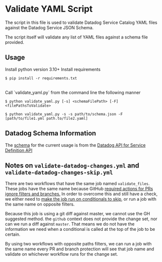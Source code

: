 # Validate YAML Script
The script in this file is used to validate Datadog Service Catalog YAML files against the Datadog Service JSON Schema. 

The script itself will validate any list of YAML files against a schema file provided.

## Usage
Install python version 3.10+
Install requirements
```shell
$ pip install -r requirements.txt
```
<br>
Call `validate_yaml.py` from the command line the following manner

```shell
$ python validate_yaml.py [-s] <schemaFilePath> [-F] <filePathsToValidate>
```

```
$ python validate_yaml.py -s -s path/to/schema.json -F [path/to/file1.yml path.to/file2.yaml]
```

## Datadog Schema Information
The [schema](https://github.com/DataDog/schema/blob/main/service-catalog/v2/schema.json) for the current usage is from the [Datadog API for Service Definition API](https://docs.datadoghq.com/api/latest/service-definition/)

## Notes on `validate-datadog-changes.yml` and `validate-datadog-changes-skip.yml`
There are two workflows that have the same job named `validate_files`. These jobs have the same name because GitHub [required actions for PRs ignore filters and branches.](https://docs.github.com/en/actions/using-workflows/required-workflows#prerequisites) In order to overcome this and still have a check, we either need to [make the job run on conditionals to skip](https://docs.github.com/en/pull-requests/collaborating-with-pull-requests/collaborating-on-repositories-with-code-quality-features/troubleshooting-required-status-checks#handling-skipped-but-required-checks), or run a job with the same name on opposite filters.  

Because this job is using a git diff against master, we cannot use the GH suggested method. the `github` context does not provide the change set, nor can we run a diff against `master`. That means we do not have the information we need when a conditional is called at the top of the job to be certain. 

By using two workflows with opposite paths filters, we can run a job with the same name every PR and branch protection will see that job name and validate on whichever workflow runs for the change set. 
